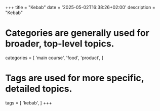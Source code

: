 +++
title = "Kebab"
date = '2025-05-02T16:38:26+02:00'
description = "Kebab"
# Categories are generally used for broader, top-level topics.
categories = [
 'main course',
 'food',
 'product',
]
# Tags are used for more specific, detailed topics.
tags = [
 'kebab',
]
+++
